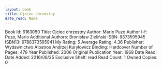 ```yaml
---
layout: book
title: Ojciec chrzestny
date_read: None
---
```


Book Id: 6163050
Title: Ojciec chrzestny
Author: Mario Puzo
Author l-f: Puzo, Mario
Additional Authors: Bronisław Zieliński
ISBN: 8373595945
ISBN13: 9788373595941
My Rating: 5
Average Rating: 4.36
Publisher: Wydawnictwo Albatros Andrzej Kuryłowicz
Binding: Hardcover
Number of Pages: 478
Year Published: 2006
Original Publication Year: 1969
Date Read: 
Date Added: 2016/06/25
Exclusive Shelf: read
Read Count: 1
Owned Copies: 0

